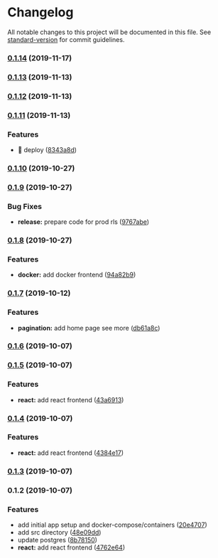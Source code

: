 # Changelog

All notable changes to this project will be documented in this file. See [standard-version](https://github.com/conventional-changelog/standard-version) for commit guidelines.

### [0.1.14](https://github.com/daryl-walsh/ecto-phx-gql-react/compare/v0.1.13...v0.1.14) (2019-11-17)

### [0.1.13](https://github.com/daryl-walsh/ecto-phx-gql-react/compare/v0.1.12...v0.1.13) (2019-11-13)

### [0.1.12](https://github.com/daryl-walsh/ecto-phx-gql-react/compare/v0.1.11...v0.1.12) (2019-11-13)

### [0.1.11](https://github.com/daryl-walsh/ecto-phx-gql-react/compare/v0.1.10...v0.1.11) (2019-11-13)


### Features

* 🎸 deploy ([8343a8d](https://github.com/daryl-walsh/ecto-phx-gql-react/commit/8343a8d))

### [0.1.10](https://github.com/daryl-walsh/ecto-phx-gql-react/compare/v0.1.9...v0.1.10) (2019-10-27)

### [0.1.9](https://github.com/daryl-walsh/ecto-phx-gql-react/compare/v0.1.8...v0.1.9) (2019-10-27)


### Bug Fixes

* **release:** prepare code for prod rls ([9767abe](https://github.com/daryl-walsh/ecto-phx-gql-react/commit/9767abe))

### [0.1.8](https://github.com/daryl-walsh/ecto-phx-gql-react/compare/v0.1.7...v0.1.8) (2019-10-27)


### Features

* **docker:** add docker frontend ([94a82b9](https://github.com/daryl-walsh/ecto-phx-gql-react/commit/94a82b9))

### [0.1.7](https://github.com/daryl-walsh/ecto-phx-gql-react/compare/v0.1.6...v0.1.7) (2019-10-12)


### Features

* **pagination:** add home page see more ([db61a8c](https://github.com/daryl-walsh/ecto-phx-gql-react/commit/db61a8c))

### [0.1.6](https://github.com/daryl-walsh/ecto-phx-gql-react/compare/v0.1.5...v0.1.6) (2019-10-07)

### [0.1.5](https://github.com/daryl-walsh/ecto-phx-gql-react/compare/v0.1.4...v0.1.5) (2019-10-07)


### Features

* **react:** add react frontend ([43a6913](https://github.com/daryl-walsh/ecto-phx-gql-react/commit/43a6913))

### [0.1.4](https://dmw///compare/v0.1.3...v0.1.4) (2019-10-07)


### Features

* **react:** add react frontend ([4384e17](https://dmw///commit/4384e17))

### [0.1.3](https://dmw///compare/v0.1.2...v0.1.3) (2019-10-07)

### 0.1.2 (2019-10-07)


### Features

* add initial app setup and docker-compose/containers ([20e4707](https://dmw///commit/20e4707))
* add src directory ([48e09dd](https://dmw///commit/48e09dd))
* update postgres ([8b78150](https://dmw///commit/8b78150))
* **react:** add react frontend ([4762e64](https://dmw///commit/4762e64))

